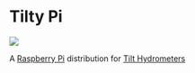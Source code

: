 Tilty Pi
========

![](https://cdn.zappy.app/c2f8dd61b5284808531a993217d4e239.png)

A [Raspberry Pi](http://www.raspberrypi.org/) distribution for [Tilt Hydrometers](https://tilthydrometer.com/)
